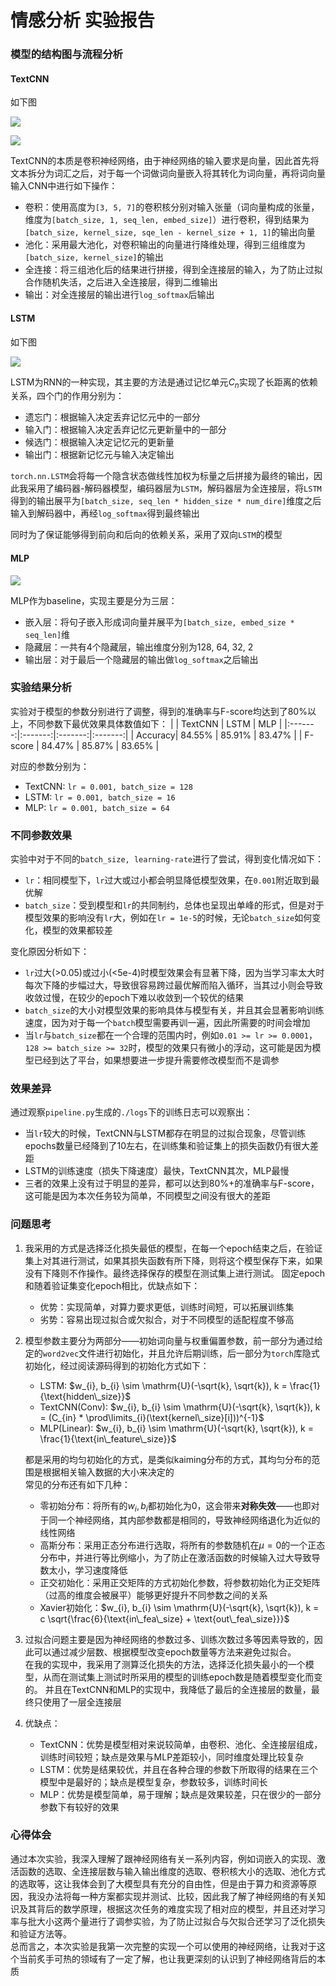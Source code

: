 # 情感分析 实验报告

### 模型的结构图与流程分析

#### TextCNN
如下图

![](./imgs/textcnn2.png)

![](./imgs/textcnn1.png)

TextCNN的本质是卷积神经网络，由于神经网络的输入要求是向量，因此首先将文本拆分为词汇之后，对于每一个词做词向量嵌入将其转化为词向量，再将词向量输入CNN中进行如下操作：
- 卷积：使用高度为```[3, 5, 7]```的卷积核分别对输入张量（词向量构成的张量，维度为```[batch_size, 1, seq_len, embed_size]```）进行卷积，得到结果为```[batch_size, kernel_size, sqe_len - kernel_size + 1, 1]```的输出向量
- 池化：采用最大池化，对卷积输出的向量进行降维处理，得到三组维度为```[batch_size, kernel_size]```的输出
- 全连接：将三组池化后的结果进行拼接，得到全连接层的输入，为了防止过拟合作随机失活，之后进入全连接层，得到二维输出
- 输出：对全连接层的输出进行```log_softmax```后输出

#### LSTM
如下图

![](./imgs/lstm.png)

LSTM为RNN的一种实现，其主要的方法是通过记忆单元$C_{n}$实现了长距离的依赖关系，四个门的作用分别为：
- 遗忘门：根据输入决定丢弃记忆元中的一部分
- 输入门：根据输入决定丢弃记忆元更新量中的一部分
- 候选门：根据输入决定记忆元的更新量
- 输出门：根据新记忆元与输入决定输出

```torch.nn.LSTM```会将每一个隐含状态做线性加权为标量之后拼接为最终的输出，因此我采用了编码器-解码器模型，编码器层为```LSTM```，解码器层为全连接层，将```LSTM```得到的输出展平为```[batch_size, seq_len * hidden_size * num_dire]```维度之后输入到解码器中，再经```log_softmax```得到最终输出  

同时为了保证能够得到前向和后向的依赖关系，采用了双向```LSTM```的模型

#### MLP

![](./imgs/mlp.png)

MLP作为baseline，实现主要是分为三层：
- 嵌入层：将句子嵌入形成词向量并展平为```[batch_size, embed_size * seq_len]```维
- 隐藏层：一共有4个隐藏层，输出维度分别为128, 64, 32, 2
- 输出层：对于最后一个隐藏层的输出做```log_softmax```之后输出

### 实验结果分析
实验对于模型的参数分别进行了调整，得到的准确率与F-score均达到了80%以上，不同参数下最优效果具体数值如下：
|         | TextCNN |  LSTM   |   MLP   |
|:-------:|:-------:|:-------:|:-------:|
| Accuracy| 84.55%  | 85.91%  | 83.47%  |
| F-score | 84.47%  | 85.87%  | 83.65%  |

对应的参数分别为：
- TextCNN: ```lr = 0.001, batch_size = 128```
- LSTM: ```lr = 0.001, batch_size = 16```
- MLP: ```lr = 0.001, batch_size = 64```

### 不同参数效果
实验中对于不同的```batch_size, learning-rate```进行了尝试，得到变化情况如下：
- ```lr```：相同模型下，```lr```过大或过小都会明显降低模型效果，在```0.001```附近取到最优解
- ```batch_size```：受到模型和```lr```的共同制约，总体也呈现出单峰的形式，但是对于模型效果的影响没有```lr```大，例如在```lr = 1e-5```的时候，无论```batch_size```如何变化，模型的效果都较差

变化原因分析如下：
- ```lr```过大(>0.05)或过小(<5e-4)时模型效果会有显著下降，因为当学习率太大时每次下降的步幅过大，导致很容易跨过最优解而陷入循环，当其过小则会导致收敛过慢，在较少的epoch下难以收敛到一个较优的结果
- ```batch_size```的大小对模型效果的影响具体与模型有关，并且其会显著影响训练速度，因为对于每一个```batch```模型需要再训一遍，因此所需要的时间会增加
- 当```lr```与```batch_size```都在一个合理的范围内时，例如```0.01 >= lr >= 0.0001```， ```128 >= batch_size >= 32```时，模型的效果只有微小的浮动，这可能是因为模型已经到达了平台，如果想要进一步提升需要修改模型而不是调参

### 效果差异

通过观察```pipeline.py```生成的```./logs```下的训练日志可以观察出：
- 当```lr```较大的时候，TextCNN与LSTM都存在明显的过拟合现象，尽管训练epochs数量已经降到了10左右，在训练集和验证集上的损失函数仍有很大差距
- LSTM的训练速度（损失下降速度）最快，TextCNN其次，MLP最慢
- 三者的效果上没有过于明显的差异，都可以达到80%+的准确率与F-score，这可能是因为本次任务较为简单，不同模型之间没有很大的差距

### 问题思考

1. 我采用的方式是选择泛化损失最低的模型，在每一个epoch结束之后，在验证集上对其进行测试，如果其损失函数有所下降，则将这个模型保存下来，如果没有下降则不作操作。最终选择保存的模型在测试集上进行测试。
   固定epoch和随着验证集变化epoch相比，优缺点如下：
   - 优势：实现简单，对算力要求更低，训练时间短，可以拓展训练集
   - 劣势：容易出现过拟合或欠拟合，对于不同模型的适配程度不够高
2. 模型参数主要分为两部分——初始词向量与权重偏置参数，前一部分为通过给定的```word2vec```文件进行初始化，并且允许后期训练，后一部分为```torch```库隐式初始化，经过阅读源码得到的初始化方式如下：
   - LSTM: $w_{i}, b_{i} \sim \mathrm{U}(-\sqrt{k}, \sqrt{k}), k = \frac{1}{\text{hidden\_size}}$
   - TextCNN(Conv): $w_{i}, b_{i} \sim \mathrm{U}(-\sqrt{k}, \sqrt{k}), k = (C_{in} * \prod\limits_{i}(\text{kernel\_size}[i]))^{-1}$
   - MLP(Linear): $w_{i}, b_{i} \sim \mathrm{U}(-\sqrt{k}, \sqrt{k}), k = \frac{1}{\text{in\_feature\_size}}$

    都是采用的均匀初始化的方式，是类似kaiming分布的方式，其均匀分布的范围是根据相关输入数据的大小来决定的  
    常见的分布还有如下几种：
    - 零初始分布：将所有的$w_{i}, b_{i}$都初始化为0，这会带来**对称失效**——也即对于同一个神经网络，其内部参数都是相同的，导致神经网络退化为近似的线性网络
    - 高斯分布：采用正态分布进行选取，将所有的参数随机在$\mu = 0$的一个正态分布中，并进行等比例缩小，为了防止在激活函数的时候输入过大导致导数太小，学习速度降低
    - 正交初始化：采用正交矩阵的方式初始化参数，将参数初始化为正交矩阵（过高的维度会被展平）能够更好提升不同参数之间的关系
    - Xavier初始化：$w_{i}, b_{i} \sim \mathrm{U}(-\sqrt{k}, \sqrt{k}), k = c \sqrt{\frac{6}{\text{in\_fea\_size} + \text{out\_fea\_size}}}$
3. 过拟合问题主要是因为神经网络的参数过多、训练次数过多等因素导致的，因此可以通过减少层数、根据模型改变epoch数量等方法来避免过拟合。  
   在我的实现中，我采用了测算泛化损失的方法，选择泛化损失最小的一个模型，从而在测试集上测试时所采用的模型的训练epoch数是随着模型变化而变的。
   并且在TextCNN和MLP的实现中，我降低了最后的全连接层的数量，最终只使用了一层全连接层
4. 优缺点：
    - TextCNN：优势是模型相对来说较简单，由卷积、池化、全连接层组成，训练时间较短；缺点是效果与MLP差距较小，同时维度处理比较复杂
    - LSTM：优势是结果较优，并且在各种合理的参数下所取得的结果在三个模型中是最好的；缺点是模型复杂，参数较多，训练时间长
    - MLP：优势是模型简单，易于理解；缺点是效果较差，只在很少的一部分参数下有较好的效果

### 心得体会

通过本次实验，我深入理解了跟神经网络有关一系列内容，例如词嵌入的实现、激活函数的选取、全连接层数与输入输出维度的选取、卷积核大小的选取、池化方式的选取等，这让我体会到了大模型具有充分的自由性，但是由于算力和资源等原因，我没办法将每一种方案都实现并测试、比较，因此我了解了神经网络的有关知识及其背后的数学原理，根据这次任务的难度实现了相对应的模型，并且还对学习率与批大小这两个量进行了调参实验，为了防止过拟合与欠拟合还学习了泛化损失和验证方法等。  
总而言之，本次实验是我第一次完整的实现一个可以使用的神经网络，让我对于这个当前炙手可热的领域有了一定了解，也让我更深刻的认识到了神经网络背后的本质
